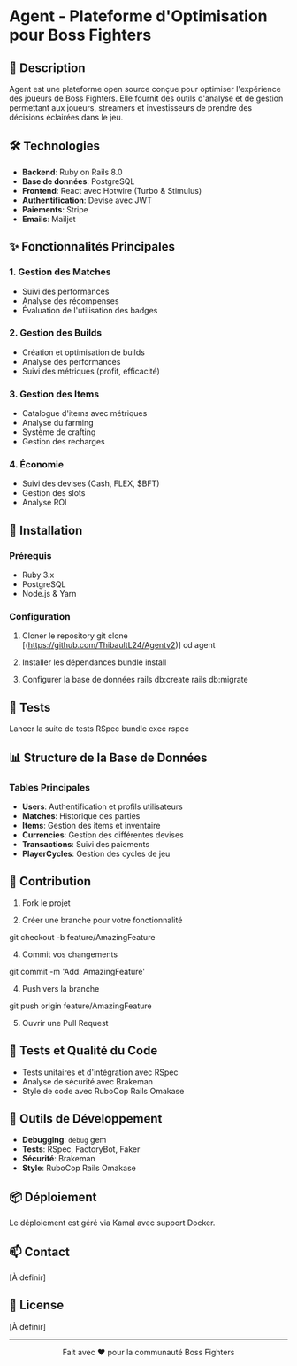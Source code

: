 # Agent - Plateforme d'Optimisation pour Boss Fighters

## 📝 Description
Agent est une plateforme open source conçue pour optimiser l'expérience des joueurs de Boss Fighters. Elle fournit des outils d'analyse et de gestion permettant aux joueurs, streamers et investisseurs de prendre des décisions éclairées dans le jeu.

## 🛠️ Technologies
- **Backend**: Ruby on Rails 8.0
- **Base de données**: PostgreSQL
- **Frontend**: React avec Hotwire (Turbo & Stimulus)
- **Authentification**: Devise avec JWT
- **Paiements**: Stripe
- **Emails**: Mailjet

## ✨ Fonctionnalités Principales

### 1. Gestion des Matches
- Suivi des performances
- Analyse des récompenses
- Évaluation de l'utilisation des badges

### 2. Gestion des Builds
- Création et optimisation de builds
- Analyse des performances
- Suivi des métriques (profit, efficacité)

### 3. Gestion des Items
- Catalogue d'items avec métriques
- Analyse du farming
- Système de crafting
- Gestion des recharges

### 4. Économie
- Suivi des devises (Cash, FLEX, $BFT)
- Gestion des slots
- Analyse ROI

## 🚀 Installation

### Prérequis
- Ruby 3.x
- PostgreSQL
- Node.js & Yarn

### Configuration

1. Cloner le repository
git clone [(https://github.com/ThibaultL24/Agentv2)]
cd agent

2. Installer les dépendances
bundle install

3. Configurer la base de données
rails db:create
rails db:migrate

## 🧪 Tests

Lancer la suite de tests RSpec
bundle exec rspec


## 📊 Structure de la Base de Données

### Tables Principales
- **Users**: Authentification et profils utilisateurs
- **Matches**: Historique des parties
- **Items**: Gestion des items et inventaire
- **Currencies**: Gestion des différentes devises
- **Transactions**: Suivi des paiements
- **PlayerCycles**: Gestion des cycles de jeu

## 🤝 Contribution

1. Fork le projet

2. Créer une branche pour votre fonctionnalité

git checkout -b feature/AmazingFeature

4. Commit vos changements

git commit -m 'Add: AmazingFeature'

4. Push vers la branche

git push origin feature/AmazingFeature

5. Ouvrir une Pull Request

## 📝 Tests et Qualité du Code

- Tests unitaires et d'intégration avec RSpec
- Analyse de sécurité avec Brakeman
- Style de code avec RuboCop Rails Omakase

## 🔧 Outils de Développement

- **Debugging**: `debug` gem
- **Tests**: RSpec, FactoryBot, Faker
- **Sécurité**: Brakeman
- **Style**: RuboCop Rails Omakase

## 📦 Déploiement

Le déploiement est géré via Kamal avec support Docker.

## 📫 Contact

[À définir]

## 📄 License

[À définir]

---

<p align="center">
  Fait avec ❤️ pour la communauté Boss Fighters
</p>
